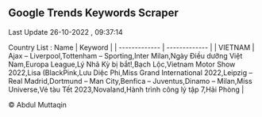 

## Google Trends Keywords Scraper 
 
Last Update 26-10-2022 , 09:37:14

Country List :
 Name  | Keyword |
| ------------- | ------------- |
| VIETNAM | Ajax – Liverpool,Tottenham – Sporting,Inter Milan,Ngày Điều dưỡng Việt Nam,Europa League,Lý Nhã Kỳ bị bắt!,Bạch Lộc,Vietnam Motor Show 2022,Lisa (BlackPink,Lưu Diệc Phi,Miss Grand International 2022,Leipzig – Real Madrid,Dortmund – Man City,Benfica – Juventus,Dinamo – Milan,Miss Universe,Vé tàu Tết 2023,Novaland,Hành trình công lý tập 7,Hải Phòng |



© Abdul Muttaqin 
